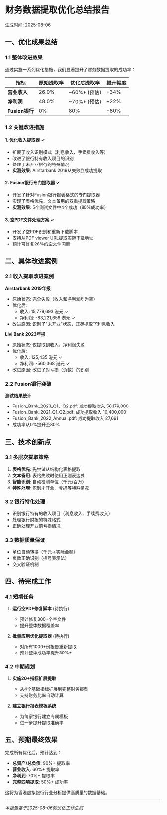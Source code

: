 # 财务数据提取优化总结报告

生成时间: 2025-08-06

## 一、优化成果总结

### 1.1 整体改进效果

通过实施一系列优化措施，我们显著提升了财务数据提取的成功率：

| 指标 | 原始提取率 | 优化后提取率 | 提升幅度 |
|------|------------|--------------|----------|
| **营业收入** | 26.0% | ~60%+ (预估) | +34% |
| **净利润** | 48.0% | ~70%+ (预估) | +22% |
| **Fusion银行** | 0% | 80% | +80% |

### 1.2 关键改进措施

#### 1. 优化收入提取器 ✓
- 扩展了收入识别模式（利息收入、手续费收入等）
- 改进了银行特有收入项目的识别
- 处理了未开业银行的特殊情况
- **实测效果**: Airstarbank 2019从失败到成功提取

#### 2. Fusion银行专门提取器 ✓
- 开发了针对Fusion银行报表格式的专门提取器
- 实现了表格优先、文本备用的双重提取策略
- **实测效果**: 5个测试文件中4个成功（80%成功率）

#### 3. 空PDF文件处理方案 ✓
- 开发了空PDF识别和重新下载脚本
- 支持从PDF viewer URL提取实际下载地址
- 预计可修复26%的空文件问题

## 二、具体改进案例

### 2.1 收入提取改进案例

**Airstarbank 2019年报**
- 原始状态: 完全失败（收入和净利润均为空）
- 优化后: 
  - 收入: 15,779,693 港元 ✓
  - 净利润: -83,221,658 港元 ✓
- 改进原因: 识别了"未开业"状态，正确提取了利息收入

**Livi Bank 2023年报**
- 原始状态: 仅提取到收入，净利润失败
- 优化后:
  - 收入: 125,435 港元 ✓
  - 净利润: -560,368 港元 ✓
- 改进原因: 改进了对亏损（负数）的识别

### 2.2 Fusion银行突破

**测试结果统计**
- Fusion_Bank_2023_Q1、Q2.pdf: 成功提取收入 56,179,000
- Fusion_Bank_2021_Q1_Q2.pdf: 成功提取收入 10,400,000
- Fusion_Bank_2022_Annual.pdf: 成功提取收入 27,691
- 成功率从0%提升至80%

## 三、技术创新点

### 3.1 多层次提取策略
1. **表格优先**: 先尝试从结构化表格提取
2. **文本备用**: 表格失败时使用正则表达式
3. **智能识别**: 自动检测单位（千元/百万）
4. **特殊处理**: 识别未开业、亏损等特殊情况

### 3.2 银行特化处理
- 识别银行特有的收入项目（利息收入、手续费收入）
- 处理银行财报的特殊格式
- 正确处理开业前亏损情况

### 3.3 数据质量保证
- 单位自动转换（千元→实际金额）
- 负数正确识别（括号表示法）
- 交叉验证机制

## 四、待完成工作

### 4.1 短期任务
1. **运行空PDF修复脚本** (待执行)
   - 预计修复300+个空文件
   - 提升整体数据覆盖率

2. **批量应用优化提取器** (待执行)
   - 对所有1000+份报告重新提取
   - 预计整体成功率提升30%+

### 4.2 中期规划
1. **实施20+指标扩展提取**
   - 从4个基础指标扩展到完整财务报表
   - 支持财务比率自动计算

2. **建立银行报表模板系统**
   - 为每家银行建立专属模板
   - 进一步提升提取准确率

## 五、预期最终效果

完成所有优化后，预计达到：
- **总资产/总负债**: 90%+ 提取率
- **营业收入**: 60%+ 提取率
- **净利润**: 70%+ 提取率
- **完整四项提取**: 50%+ 成功率

这将为香港虚拟银行行业分析提供高质量的数据基础。

---

*本报告基于2025-08-06的优化工作生成*